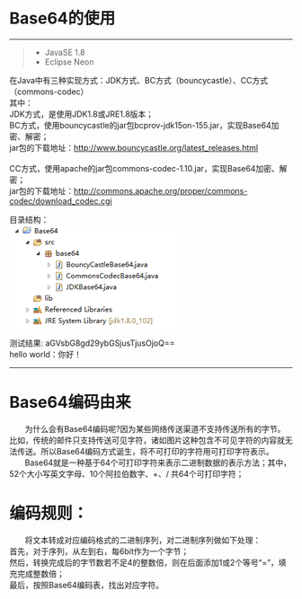 ﻿# Base64的使用

------

> * JavaSE 1.8
> * Eclipse Neon

在Java中有三种实现方式：JDK方式、BC方式（bouncycastle）、CC方式（commons-codec）<br>
其中：<br>
JDK方式，是使用JDK1.8或JRE1.8版本；<br>
BC方式，使用bouncycastle的jar包bcprov-jdk15on-155.jar，实现Base64加密、解密；<br>
jar包的下载地址：http://www.bouncycastle.org/latest_releases.html <br><br>
CC方式，使用apache的jar包commons-codec-1.10.jar，实现Base64加密、解密；<br>
jar包的下载地址：http://commons.apache.org/proper/commons-codec/download_codec.cgi

目录结构：<br>
![](https://github.com/wyue2015/Base64/blob/master/1.png)

测试结果:
aGVsbG8gd29ybGSjusTjusOjoQ==  <br>
hello world：你好！

---------
# Base64编码由来
   &nbsp; &nbsp; &nbsp; &nbsp;为什么会有Base64编码呢?因为某些网络传送渠道不支持传送所有的字节。比如，传统的邮件只支持传送可见字符，诸如图片这种包含不可见字符的内容就无法传送。所以Base64编码方式诞生，将不可打印的字符用可打印字符表示。<br>
 &nbsp; &nbsp; &nbsp; &nbsp;Base64就是一种基于64个可打印字符来表示二进制数据的表示方法；其中，52个大小写英文字母、10个阿拉伯数字、+、/  共64个可打印字符；
 
# 编码规则：
&nbsp; &nbsp; &nbsp; &nbsp;将文本转成对应编码格式的二进制序列，对二进制序列做如下处理：<br>
首先，对于序列，从左到右，每6bit作为一个字节；<br>
然后，转换完成后的字节数若不足4的整数倍，则在后面添加1或2个等号“=”，填充完成整数倍；<br>
最后，按照Base64编码表，找出对应字符。